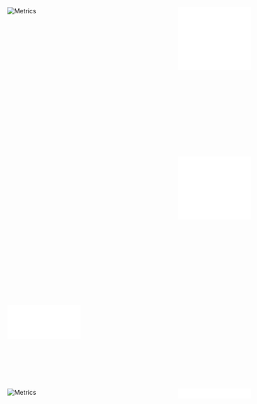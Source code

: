 <div style="display: grid; grid-template-columns: repeat(2, 370px); grid-template-rows: repeat(2, 320px); grid-gap: 20px;">
  <img align="left" width="45%" height="45%" alt="Metrics" src="https://raw.githubusercontent.com/Hershit-shukla/Hershit-shukla/main/github-metrics.svg">
  <img align="right" width="45%" height="45%" alt="Metrics" src="/metrics.plugin.achievements.compact.svg">
<br><br><br><br><br><br><br><br><br><br><br><br><br><br>
  <img align="left" width="45%" height="45%" alt="Metrics" src="/metrics.plugin.repositories.pinned.svg">
  <img align="right" width="45%" height="45%" alt="Metrics" src="/metrics.plugin.activity.svg">
  <br><br><br><br><br><br><br><br><br><br>
  <img align="left" width="45%" height="45%" alt="Metrics" src="https://raw.githubusercontent.com/Hershit-shukla/Hershit-shukla/main/metrics.plugin.isocalendar.fullyear.svg">
  <img align="right" width="45%" height="45%" alt="Metrics" src="/metrics.plugin.languages.indepth.svg">
</div>
